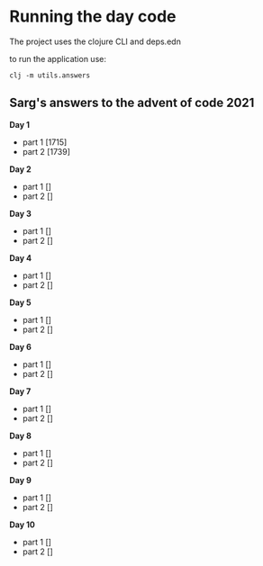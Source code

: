 # Running the day code #

The project uses the clojure CLI and deps.edn

to run the application use:

```
clj -m utils.answers
```

## Sarg's answers to the advent of code 2021

__Day 1__
- part 1 [1715]
- part 2 [1739]

__Day 2__
- part 1 []
- part 2 []

__Day 3__
- part 1 []
- part 2 []

__Day 4__
- part 1 []
- part 2 []

__Day 5__
- part 1 []
- part 2 []

__Day 6__
- part 1 []
- part 2 []

__Day 7__
- part 1 []
- part 2 []

__Day 8__
- part 1 []
- part 2 []

__Day 9__
- part 1 []
- part 2 []

__Day 10__
- part 1 []
- part 2 []

